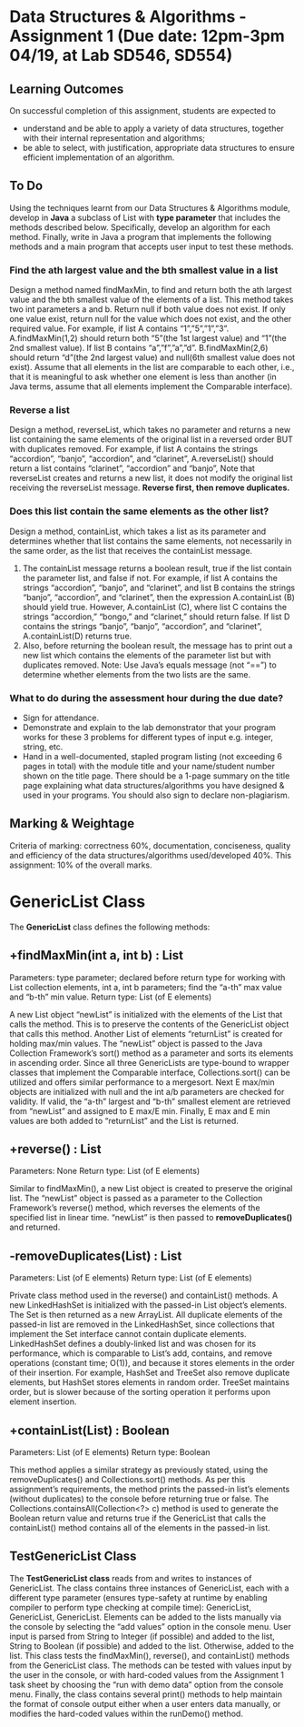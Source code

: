 # Data Structures & Algorithms - Assignment 1 (Due date: 12pm-3pm 04/19, at Lab SD546, SD554)

## Learning Outcomes
On successful completion of this assignment, students are expected to
- understand and be able to apply a variety of data structures, together with their internal representation and algorithms;
- be able to select, with justification, appropriate data structures to ensure efficient implementation of an algorithm.

## To Do
Using the techniques learnt from our Data Structures & Algorithms module, develop in **Java** a subclass of List with **type parameter** that includes the methods described below. Specifically, develop an algorithm for each method. Finally, write in Java a program that implements the following methods and a main program that accepts user input to test these methods.

### Find the ath largest value and the bth smallest value in a list
Design a method named findMaxMin, to find and return both the ath largest value and the bth smallest value of the elements of a list. This method takes two int parameters a and b. Return null if both value does not exist. If only one value exist, return null for the value which does not exist, and the other required value.
For example, if list A contains “1”,”5”,”1”,”3”. A.findMaxMin(1,2) should return both “5”(the 1st largest value) and “1”(the 2nd smallest value). If list B contains “a”,”f”,”a”,”d”. B.findMaxMin(2,6) should return “d”(the 2nd largest value) and null(6th smallest value does not exist).
Assume that all elements in the list are comparable to each other, i.e., that it is meaningful to ask whether one element is less than another (in Java terms, assume that all elements implement the Comparable interface).

### Reverse a list
Design a method, reverseList, which takes no parameter and returns a new list containing the same elements of the original list in a reversed order BUT with duplicates removed. For example, if list A contains the strings “accordion”, “banjo”, “accordion”, and “clarinet”, A.reverseList() should return a list contains “clarinet”, “accordion” and “banjo”,
Note that reverseList creates and returns a new list, it does not modify the original list receiving the reverseList message. **Reverse first, then remove duplicates.**

### Does this list contain the same elements as the other list?
Design a method, containList, which takes a list as its parameter and determines whether that list contains the same elements, not necessarily in the same order, as the list that receives the containList message.
1. The containList message returns a boolean result, true if the list contain the parameter list, and false if not. For example, if list A contains the strings “accordion”, “banjo”, and “clarinet”, and list B contains the strings “banjo”, “accordion”, and “clarinet”, then the expression A.containList (B) should yield true. However, A.containList (C), where list C contains the strings “accordion,” “bongo,” and “clarinet,” should return false. If list D contains the strings “banjo”, “banjo”, “accordion”, and “clarinet”, A.containList(D) returns true.
2. Also, before returning the boolean result, the message has to print out a new list which contains the elements of the parameter list but with duplicates removed.
Note: Use Java’s equals message (not “==”) to determine whether elements from the two lists are the same.

### What to do during the assessment hour during the due date?
- Sign for attendance.
- Demonstrate and explain to the lab demonstrator that your program works for these 3 problems for
different types of input e.g. integer, string, etc.
- Hand in a well-documented, stapled program listing (not exceeding 6 pages in total) with the module
title and your name/student number shown on the title page. There should be a 1-page summary on the title page explaining what data structures/algorithms you have designed & used in your programs. You should also sign to declare non-plagiarism.
   
## Marking & Weightage
Criteria of marking: correctness 60%, documentation, conciseness, quality and efficiency of the data structures/algorithms used/developed 40%.
This assignment: 10% of the overall marks.


# GenericList<E> Class


The **GenericList<E>** class defines the following methods:

## +findMaxMin(int a, int b) : List<E>

Parameters: <E> type parameter; declared before return type for working with List collection elements, int a, int b parameters; find the “a-th” max value and “b-th” min value.
Return type: List (of E elements)

A new List object “newList” is initialized with the elements of the List that calls the method. This is to preserve the contents of the GenericList object that calls this method. Another List of elements “returnList” is created for holding max/min values. The “newList” object is passed to the Java Collection Framework’s sort() method as a parameter and sorts its elements in ascending order. Since all three GenericLists are type-bound to wrapper classes that implement the Comparable<T> interface, Collections.sort() can be utilized and offers similar performance to a mergesort. Next E max/min objects are initialized with null and the int a/b parameters are checked for validity. If valid, the “a-th” largest and “b-th” smallest element  are retrieved from “newList” and assigned to E max/E min. Finally, E max and E min values are both added to “returnList” and the List is returned.

## +reverse() : List<E>

Parameters: None
Return type: List (of E elements)

Similar to findMaxMin(), a new List object is created to preserve the original list. The “newList” object is passed as a parameter to the Collection Framework’s reverse() method, which reverses the elements of the specified list in linear time. “newList” is then passed to **removeDuplicates()** and returned.

## -removeDuplicates(List) : List

Parameters: List (of E elements)
Return type: List (of E elements)

Private class method used in the reverse() and containList() methods. A new LinkedHashSet is initialized with the passed-in List object’s elements. The Set is then returned as a new ArrayList. All duplicate elements of the passed-in list are removed in the LinkedHashSet, since collections that implement the Set<E> interface cannot contain duplicate elements. LinkedHashSet defines a doubly-linked list and was chosen for its performance, which is comparable to List’s add, contains, and remove operations (constant time; O(1)), and because it stores elements in the order of their insertion. For example, HashSet and TreeSet also remove duplicate elements, but HashSet stores elements in random order. TreeSet maintains order, but is slower because of the sorting operation it performs upon element insertion.

## +containList(List) : Boolean

Parameters: List (of E elements)
Return type: Boolean

This method applies a similar strategy as previously stated, using the removeDuplicates() and Collections.sort() methods. As per this assignment’s requirements, the method prints the passed-in list’s elements (without duplicates) to the console before returning true or false. The Collections.containsAll(Collection<?> c) method is used to generate the Boolean return value and returns true if the GenericList that calls the containList() method contains all of the elements in the passed-in list.

## TestGenericList Class
The **TestGenericList class** reads from and writes to instances of GenericList.
The class contains three instances of GenericList, each with a different type parameter (ensures type-safety at runtime by enabling compiler to perform type checking at compile time): GenericList<Integer>, GenericList<String>, GenericList<Boolean>.
Elements can be added to the lists manually via the console by selecting the “add values” option in the console menu.  User input is parsed from String to Integer (if possible) and added to the <Integer> list, String to Boolean (if possible) and added to the <Boolean> list. Otherwise, added to the <String> list.
This class tests the findMaxMin(), reverse(), and containList() methods from the GenericList class. The methods can be tested with values input by the user in the console, or with hard-coded values from the Assignment 1 task sheet by choosing the “run with demo data” option from the console menu. Finally, the class contains several print() methods to help maintain the format of console output either when a user enters data manually, or modifies the hard-coded values within the runDemo() method.
